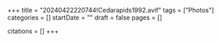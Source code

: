 +++
title = "20240422220744!Cedarapids1992.avif"
tags = ["Photos"]
categories = []
startDate = ""
draft = false
pages = []

citations = []
+++
